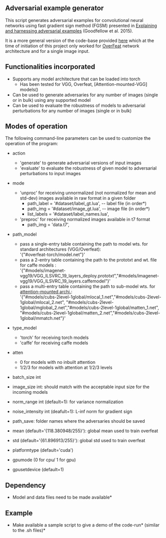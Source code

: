 ## Adversarial example generator

This script generates adversarial examples for convolutional neural networks using fast gradient sign method (FGSM) 
presented in [Explaining and harnessing adversarial examples](https://arxiv.org/abs/1412.6572) (Goodfellow et al. 2015).

It is a more general version of the code-base provided [here]() which at the time of initiation of this project only 
worked for [OverFeat](https://github.com/sermanet/OverFeat) network architecture and for a single image input.

## Functionalities incorporated

- Supports any model architecture that can be loaded into torch
    - Has been tested for VGG, Overfeat, [Attention-mounted-VGG] models()
- Can be used to generate adversaries for any number of images (single or in bulk) using any supported model
- Can be used to evaluate the robustness of models to adversarial perturbations for any number of images (single or in bulk)

## Modes of operation

The following command-line parameters can be used to customize the operation of the program:

- action
    - 'generate' to generate adversarial versions of input images
    - 'evaluate' to evaluate the robustness of given model to adversarial perturbations to input images
- mode
    - 'unproc' for receiving unnormalized (not normalized for mean and std-dev) images available in raw format in a given folder
        - path_label = '#dataset/label_gt.lua', -- label file (in order*)
        - path_img = '#dataset/image_gt.lua', -- image file (in order*)
        - list_labels = '#dataset/label_names.lua',
    - 'preproc' for receiving normalized images available in t7 format
        - path_img = 'data.t7',

- path_model 
    - pass a single-entry table containing the path to model wts. for standard architectures (VGG/Overfeat): <br/>
    '{"#overfeat-torch/model.net"}'
    - pass a 2-entry table containing the path to the prototxt and wt. file for caffe models :<br/>
      '{"#models/imagenet-vgg19/VGG_ILSVRC_19_layers_deploy.prototxt","#models/imagenet-vgg19/VGG_ILSVRC_19_layers.caffemodel"}'
    - pass a multi-entry table containing the path to sub-model wts. for [attention-mounted archi.]():<br/>
      '{"#models/cubs-2level-1global/mlocal_1.net","#models/cubs-2level-1global/mlocal_2.net",
       "#models/cubs-2level-1global/mglobal_2.net","#models/cubs-2level-1global/matten_1.net",
       "#models/cubs-2level-1global/matten_2.net","#models/cubs-2level-1global/mmatch.net"}'
- type_model
    - 'torch' for receiving torch models
    - 'caffe' for receiving caffe models
- atten
    - 0 for models with no inbuilt attention
    - 1/2/3 for models with attention at 1/2/3 levels
- batch_size int
- image_size int: should match with the acceptable input size for the incoming models
- norm_range int (default=1): for variance normalization
- noise_intensity int (deafult=1): L-inf norm for gradient sign
- path_save: folder names where the adversaries should be saved
- mean (default='{118.380948/255}'): global mean used to train overfeat
- std  (default='{61.896913/255}'): global std used to train overfeat
- platformtype (default='cuda')
- gpumode (0 for cpu/ 1 for gpu)
- gpusetdevice (default=1)


## Dependency

- Model and data files need to be made available*


## Example

- Make available a sample script to give a demo of the code-run* (similar to the .sh files)*
